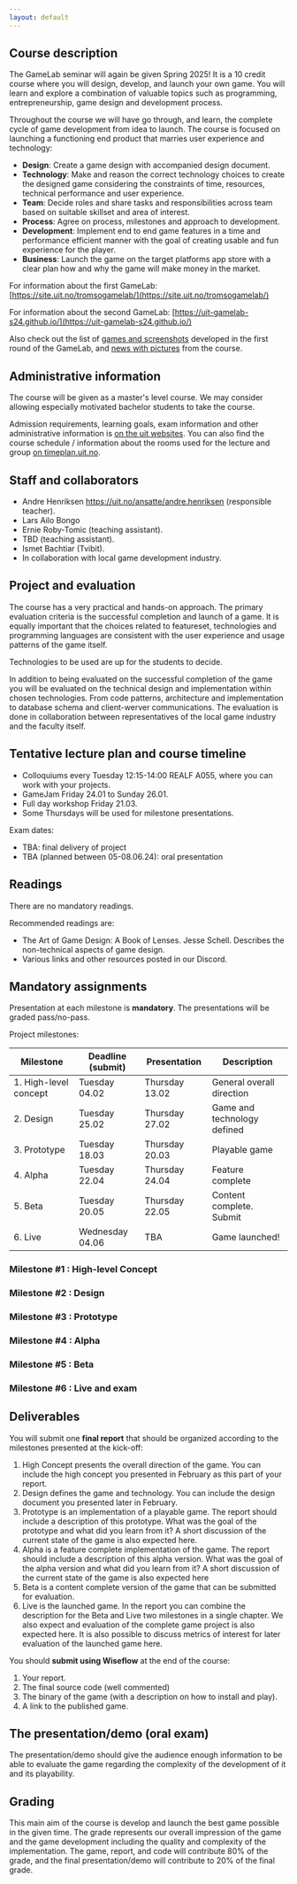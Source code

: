```yaml
---
layout: default
---
```


## Course description

The GameLab seminar will again be given Spring 2025! It is a 10 credit course where you will design, develop, and launch your own game. You will learn and explore a combination of valuable topics such as programming, entrepreneurship, game design and development process.

Throughout the course we will have go through, and learn, the complete cycle of game development from idea to launch. The course is focused on launching a functioning end product that marries user experience and technology:

* **Design**: Create a game design with accompanied design document.  
* **Technology**: Make and reason the correct technology choices to create the designed game considering the constraints of time, resources, technical performance and user experience.   
* **Team**: Decide roles and share tasks and responsibilities across team based on suitable skillset and area of interest.  
* **Process**: Agree on process, milestones and approach to development.  
* **Development**: Implement end to end game features in a time and performance efficient manner with the goal of creating usable and fun experience for the player.  
* **Business**: Launch the game on the target platforms app store with a clear plan how and why the game will make money in the market.  

For information about the first GameLab: [https://site.uit.no/tromsogamelab/](https://site.uit.no/tromsogamelab/)

For information about the second GameLab: [https://uit-gamelab-s24.github.io/](https://uit-gamelab-s24.github.io/)

Also check out the list of [games and screenshots](https://site.uit.no/tromsogamelab/student-projects/) developed in the first round of the GameLab, and [news with pictures](https://site.uit.no/tromsogamelab/category/news/) from the course.

## Administrative information

The course will be given as a master's level course. We may consider allowing especially motivated bachelor students to take the course.

Admission requirements, learning goals, exam information and other administrative information is [on the uit websites](https://uit.no/utdanning/emner/emne?p_document_id=860102). You can also find the course schedule / information about the rooms used for the lecture and group [on timeplan.uit.no](https://timeplan.uit.no/emne_timeplan.php?sem=25v&module=INF-3910-8-1#week=1-25).

## Staff and collaborators
* Andre Henriksen <https://uit.no/ansatte/andre.henriksen> (responsible teacher).
* Lars Ailo Bongo
* Ernie Roby-Tomic (teaching assistant).
* TBD (teaching assistant).
* Ismet Bachtiar (Tvibit).
* In collaboration with local game development industry.

<!---
Add logos of participating companies here
-->

## Project and evaluation

The course has a very practical and hands-on approach. The primary evaluation criteria is the successful completion and launch of a  game. It is equally important that the choices related to featureset, technologies and programming languages are consistent with the user experience and usage patterns of the game itself.

Technologies to be used are up for the students to decide.

In addition to being evaluated on the successful completion of the game you will be evaluated on the technical design and implementation within chosen technologies. From code patterns, architecture and implementation to database schema and client-werver communications. The evaluation is done in collaboration between representatives of the local game industry and the faculty itself.

## Tentative lecture plan and course timeline
* Colloquiums every Tuesday 12:15-14:00 REALF A055, where you can work with your projects.
* GameJam Friday 24.01 to Sunday 26.01.
* Full day workshop Friday 21.03.
* Some Thursdays will be used for milestone presentations.

<!---

| Lecture/ seminar / event | Date       | Lecturer	  | Subject  |
|--------------------------|-----------|-------------------|---------------------|
| Kick-off                 | Tuesday 14/1      | André             | Kick-off                    |
| Lecture 1                | Tuesday 14/1      | TBA               | Game development introduction |
| Lecture 2                | Tuesday 14/1      | Ismet             | Concept development |
| Lecture 3                | Tuesday 21/1      |                   | Game Jam warm-up |
| Game Jam                 | 24.01-26.01       | Michael David Elliott and  Sebastian Røed Mangseth | Game Jam |
| Lecture 4                | Tuesday 28.01     |        | AI & game development | 
| Lecture 5                | Tuesday 28.01     |        | How to choose game technology |
| Lecture 6                | Tuesday 04.02     |        | Introduction to Unreal Engine 5 |
| No colloquiums           | Tuesday 11.02     |        | Due to TEKDagen
| Lecture 7                | TBA               |        | Game assests |
| Lecture 8                | Tuesday 25.02     |        | Hands-on Unreal Engine 5 |
| Lecture 9                | Friday 21.03      |        | Programmers perspective on Unreal Engine 5 |
| Lecture 10               | Friday 21.03      |        | Norwegian game ecosystem and pitching |
| Lecture 11               | Friday 21.03      |        | Funding opportunities for students |
| Lecture 12               | Friday 21.03      |        | Juicing |
| Lecture 13               | Tuesday 20.05             | TBA       | TBA

-->



Exam dates:
* TBA: final delivery of project
* TBA (planned between 05-08.06.24): oral presentation

## Readings

There are no mandatory readings. 

Recommended readings are:
* The Art of Game Design: A Book of Lenses. Jesse Schell. Describes the non-technical aspects of game design.
* Various links and other resources posted in our Discord.

## Mandatory assignments

Presentation at each milestone is **mandatory**. The presentations will be graded pass/no-pass.

Project milestones:

| Milestone             | Deadline (submit)   | Presentation | Description |
|-----------------------|----------|----------|-------------|
| 1. High-level concept | Tuesday 04.02 | Thursday 13.02 | General overall direction |
| 2. Design             | Tuesday 25.02 | Thursday 27.02 | Game and technology defined |
| 3. Prototype          | Tuesday 18.03 | Thursday 20.03 | Playable game |
| 4. Alpha              | Tuesday 22.04 | Thursday 24.04 | Feature complete | 
| 5. Beta               | Tuesday 20.05 | Thursday 22.05 | Content complete. Submit | 
| 6. Live               | Wednesday 04.06 | TBA   | Game launched! |

### Milestone #1 : High-level Concept
### Milestone #2 : Design
### Milestone #3 : Prototype
### Milestone #4 : Alpha
### Milestone #5 : Beta
### Milestone #6 : Live and exam

<!--
On 04.02/Milestone #1, we want a presentation from each group. It should be around five minutes (give or take). We will also open for questions after each presentation.

The presentation topic is "High Concept" and should give an overall introduction to what you want to build, why your game is going to be worth playing and key elements in the design and revenue model.

In our discord-server #lectures channel (https://discord.gg/Jv5mcvuWHz) there is a `lecture-starting-b.pdf` that can serve as your guide for what content to include in your presentation, as well as other examples from previous students. You don't have to include all the suggested content from `lecture-starting-b.pdf`.

-->

## Deliverables

You will submit one **final report** that should be organized according to the milestones presented at the kick-off:
1.	High Concept presents the overall direction of the game. You can include the high concept you presented in February as this part of your report. 
2.	Design defines the game and technology. You can include the design document you presented later in February.
3.	Prototype is an implementation of a playable game. The report should include a description of this prototype. What was the goal of the prototype and what did you learn from it? A short discussion of the current state of the game is also expected here.
4.	Alpha is a feature complete implementation of the game. The report should include a description of this alpha version. What was the goal of the alpha version and what did you learn from it? A short discussion of the current state of the game is also expected here
5.	Beta is a content complete version of the game that can be submitted for evaluation.
6.	Live is the launched game. In the report you can combine the description for the Beta and Live two milestones in a single chapter. We also expect and evaluation of the complete game project is also expected here. It is also possible to discuss metrics of interest for later evaluation of the launched game here.

You should **submit using Wiseflow** at the end of the course:
1. Your report.
2. The final source code (well commented)
3. The binary of the game (with a description on how to install and play).
4. A link to the published game.

## The presentation/demo (oral exam)

The presentation/demo should give the audience enough information to be able to evaluate the game regarding the complexity of the development of it and its playability.

## Grading

This main aim of the course is develop and launch the best game possible in the given time. The grade represents our overall impression of the game and the game development including the quality and complexity of the implementation. The game, report, and code will contribute 80% of the grade, and the final presentation/demo will contribute to 20% of the final grade. 
